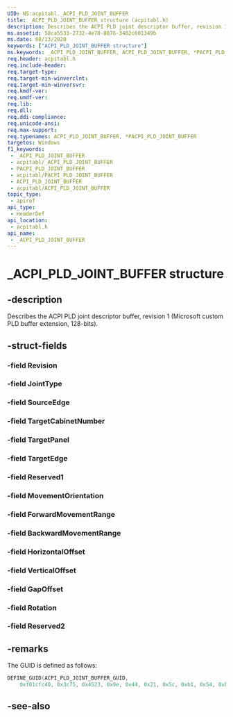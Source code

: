 ```yaml
---
UID: NS:acpitabl._ACPI_PLD_JOINT_BUFFER
title: _ACPI_PLD_JOINT_BUFFER structure (acpitabl.h)
description: Describes the ACPI PLD joint descriptor buffer, revision 1 (Microsoft custom PLD buffer extension, 128-bits).
ms.assetid: 58ca5533-2732-4e70-8076-3402c601349b
ms.date: 08/13/2020
keywords: ["ACPI_PLD_JOINT_BUFFER structure"]
ms.keywords: _ACPI_PLD_JOINT_BUFFER, ACPI_PLD_JOINT_BUFFER, *PACPI_PLD_JOINT_BUFFER,
req.header: acpitabl.h
req.include-header: 
req.target-type: 
req.target-min-winverclnt: 
req.target-min-winversvr: 
req.kmdf-ver: 
req.umdf-ver: 
req.lib: 
req.dll: 
req.ddi-compliance: 
req.unicode-ansi: 
req.max-support: 
req.typenames: ACPI_PLD_JOINT_BUFFER, *PACPI_PLD_JOINT_BUFFER
targetos: Windows
f1_keywords:
 - _ACPI_PLD_JOINT_BUFFER
 - acpitabl/_ACPI_PLD_JOINT_BUFFER
 - PACPI_PLD_JOINT_BUFFER
 - acpitabl/PACPI_PLD_JOINT_BUFFER
 - ACPI_PLD_JOINT_BUFFER
 - acpitabl/ACPI_PLD_JOINT_BUFFER
topic_type:
 - apiref
api_type:
 - HeaderDef
api_location:
 - acpitabl.h
api_name:
 - _ACPI_PLD_JOINT_BUFFER
---
```


# _ACPI_PLD_JOINT_BUFFER structure


## -description

Describes the ACPI PLD joint descriptor buffer, revision 1 (Microsoft custom PLD buffer extension, 128-bits).

## -struct-fields

### -field Revision

### -field JointType

### -field SourceEdge

### -field TargetCabinetNumber

### -field TargetPanel

### -field TargetEdge

### -field Reserved1

### -field MovementOrientation

### -field ForwardMovementRange

### -field BackwardMovementRange

### -field HorizontalOffset

### -field VerticalOffset

### -field GapOffset

### -field Rotation

### -field Reserved2

## -remarks

The GUID is defined as follows:

```cpp
DEFINE_GUID(ACPI_PLD_JOINT_BUFFER_GUID,
    0xf01cfc40, 0x3c75, 0x4523, 0x9e, 0x44, 0x21, 0x5c, 0xb1, 0x54, 0xbd, 0xa6);
```

## -see-also

